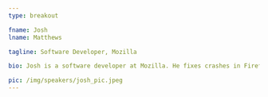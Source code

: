```yaml
---
type: breakout

fname: Josh 
lname: Matthews 

tagline: Software Developer, Mozilla

bio: Josh is a software developer at Mozilla. He fixes crashes in Firefox, helps build a new web browser called Servo (using the new language called Rust), and mentors many volunteer developers for both projects. He sings in a barbershop quartet, and gets really excited about making open source projects accessible to new contributors!

pic: /img/speakers/josh_pic.jpeg
---
```


